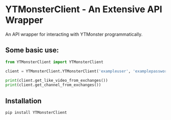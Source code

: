 # YTMonsterClient - An Extensive API Wrapper
An API wrapper for interacting with YTMonster programmatically.

## Some basic use:
```py
from YTMonsterClient import YTMonsterClient

client = YTMonsterClient.YTMonsterClient('exampleuser', 'examplepassword')

print(client.get_like_video_from_exchanges())
print(client.get_channel_from_exchanges())
```

## Installation
```pip install YTMonsterClient```